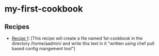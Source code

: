 # my-first-cookbook

## Recipes

- [Recipe 1](/my-first-cookbook/recipes/my-first-recipe.rb): [This recipe will create a file named 1st-cookbook in the directory /home/aadmin/ and write this text in it "written using chef pull based config mangement tool"]


